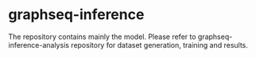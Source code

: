 # graphseq-inference

The repository contains mainly the model. Please refer to graphseq-inference-analysis repository for dataset generation, training and results.

